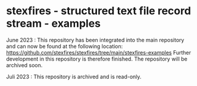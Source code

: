 stexfires - structured text file record stream - examples
=========================================================

June 2023 : This repository has been integrated into the main repository and can now be found at the following location: https://github.com/stexfires/stexfires/tree/main/stexfires-examples
Further development in this repository is therefore finished. The repository will be archived soon.

Juli 2023 : This repository is archived and is read-only. 
